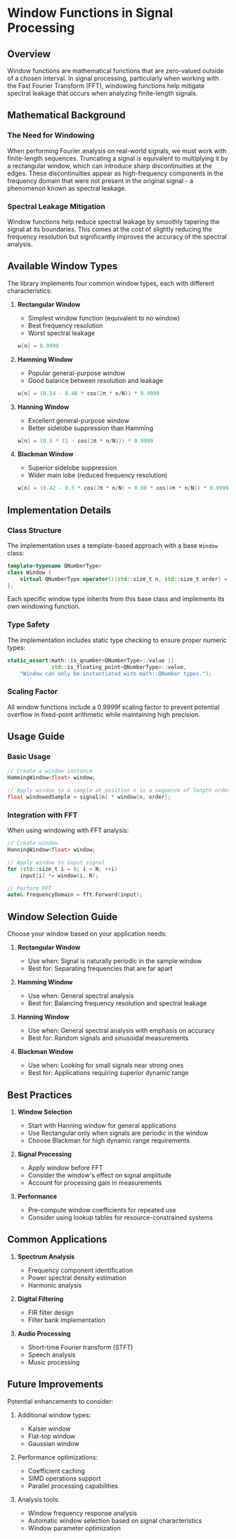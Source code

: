 # Window Functions in Signal Processing

## Overview

Window functions are mathematical functions that are zero-valued outside of a chosen interval. In signal processing, particularly when working with the Fast Fourier Transform (FFT), windowing functions help mitigate spectral leakage that occurs when analyzing finite-length signals.

## Mathematical Background

### The Need for Windowing

When performing Fourier analysis on real-world signals, we must work with finite-length sequences. Truncating a signal is equivalent to multiplying it by a rectangular window, which can introduce sharp discontinuities at the edges. These discontinuities appear as high-frequency components in the frequency domain that were not present in the original signal - a phenomenon known as spectral leakage.

### Spectral Leakage Mitigation

Window functions help reduce spectral leakage by smoothly tapering the signal at its boundaries. This comes at the cost of slightly reducing the frequency resolution but significantly improves the accuracy of the spectral analysis.

## Available Window Types

The library implements four common window types, each with different characteristics:

1. **Rectangular Window**
   - Simplest window function (equivalent to no window)
   - Best frequency resolution
   - Worst spectral leakage
   ```cpp
   w[n] = 0.9999
   ```

2. **Hamming Window**
   - Popular general-purpose window
   - Good balance between resolution and leakage
   ```cpp
   w[n] = (0.54 - 0.46 * cos(2π * n/N)) * 0.9999
   ```

3. **Hanning Window**
   - Excellent general-purpose window
   - Better sidelobe suppression than Hamming
   ```cpp
   w[n] = (0.5 * (1 - cos(2π * n/N))) * 0.9999
   ```

4. **Blackman Window**
   - Superior sidelobe suppression
   - Wider main lobe (reduced frequency resolution)
   ```cpp
   w[n] = (0.42 - 0.5 * cos(2π * n/N) + 0.08 * cos(4π * n/N)) * 0.9999
   ```

## Implementation Details

### Class Structure

The implementation uses a template-based approach with a base `Window` class:

```cpp
template<typename QNumberType>
class Window {
    virtual QNumberType operator()(std::size_t n, std::size_t order) = 0;
};
```

Each specific window type inherits from this base class and implements its own windowing function.

### Type Safety

The implementation includes static type checking to ensure proper numeric types:
```cpp
static_assert(math::is_qnumber<QNumberType>::value ||
              std::is_floating_point<QNumberType>::value,
    "Window can only be instantiated with math::QNumber types.");
```

### Scaling Factor

All window functions include a 0.9999f scaling factor to prevent potential overflow in fixed-point arithmetic while maintaining high precision.

## Usage Guide

### Basic Usage

```cpp
// Create a window instance
HammingWindow<float> window;

// Apply window to a sample at position n in a sequence of length order
float windowedSample = signal[n] * window(n, order);
```

### Integration with FFT

When using windowing with FFT analysis:

```cpp
// Create window
HanningWindow<float> window;

// Apply window to input signal
for (std::size_t i = 0; i < N; ++i)
    input[i] *= window(i, N);

// Perform FFT
auto& frequencyDomain = fft.Forward(input);
```

## Window Selection Guide

Choose your window based on your application needs:

1. **Rectangular Window**
   - Use when: Signal is naturally periodic in the sample window
   - Best for: Separating frequencies that are far apart

2. **Hamming Window**
   - Use when: General spectral analysis
   - Best for: Balancing frequency resolution and spectral leakage

3. **Hanning Window**
   - Use when: General spectral analysis with emphasis on accuracy
   - Best for: Random signals and sinusoidal measurements

4. **Blackman Window**
   - Use when: Looking for small signals near strong ones
   - Best for: Applications requiring superior dynamic range

## Best Practices

1. **Window Selection**
   - Start with Hanning window for general applications
   - Use Rectangular only when signals are periodic in the window
   - Choose Blackman for high dynamic range requirements

2. **Signal Processing**
   - Apply window before FFT
   - Consider the window's effect on signal amplitude
   - Account for processing gain in measurements

3. **Performance**
   - Pre-compute window coefficients for repeated use
   - Consider using lookup tables for resource-constrained systems

## Common Applications

1. **Spectrum Analysis**
   - Frequency component identification
   - Power spectral density estimation
   - Harmonic analysis

2. **Digital Filtering**
   - FIR filter design
   - Filter bank implementation

3. **Audio Processing**
   - Short-time Fourier transform (STFT)
   - Speech analysis
   - Music processing

## Future Improvements

Potential enhancements to consider:

1. Additional window types:
   - Kaiser window
   - Flat-top window
   - Gaussian window

2. Performance optimizations:
   - Coefficient caching
   - SIMD operations support
   - Parallel processing capabilities

3. Analysis tools:
   - Window frequency response analysis
   - Automatic window selection based on signal characteristics
   - Window parameter optimization

